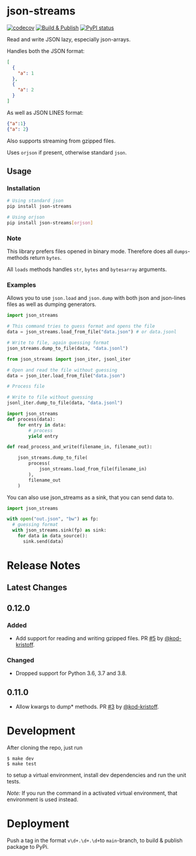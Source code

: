 # json-streams

[![codecov](https://codecov.io/gh/spraakbanken/json-streams-py/branch/master/graph/badge.svg)](https://codecov.io/gh/spraakbanken/json-streams-py/)
[![Build & Publish](https://github.com/spraakbanken/json-streams-py/workflows/Build%20&%20Publish/badge.svg)](https://github.com/spraakbanken/json-streams-py/actions)
[![PyPI status](https://badge.fury.io/py/json-streams.svg)](https://pypi.org/project/json-streams/)

Read and write JSON lazy, especially json-arrays.

Handles both the JSON format:

```json
[
  {
    "a": 1
  },
  {
    "a": 2
  }
]
```

As well as JSON LINES format:

```json
{"a":1}
{"a": 2}
```

Also supports streaming from gzipped files.

Uses `orjson` if present, otherwise standard `json`.

## Usage

### Installation

```bash
# Using standard json
pip install json-streams

# Using orjson
pip install json-streams[orjson]

```

### Note

This library prefers files opened in binary mode.
Therefore does all `dumps`-methods return `bytes`.

All `loads` methods handles `str`, `bytes` and `bytesarray` arguments.

### Examples

Allows you to use `json.load` and `json.dump` with
both json and json-lines files as well as dumping generators.

```python
import json_streams

# This command tries to guess format and opens the file
data = json_streams.load_from_file("data.json") # or data.jsonl

# Write to file, again guessing format
json_streams.dump_to_file(data, "data.jsonl")
```

```python
from json_streams import json_iter, jsonl_iter

# Open and read the file without guessing
data = json_iter.load_from_file("data.json")

# Process file

# Write to file without guessing
jsonl_iter.dump_to_file(data, "data.jsonl")
```

```python
import json_streams
def process(data):
    for entry in data:
        # process
        yield entry

def read_process_and_write(filename_in, filename_out):

    json_streams.dump_to_file(
        process(
            json_streams.load_from_file(filename_in)
        ),
        filename_out
    )
```

You can also use json_streams as a sink, that you can send data to.

```python
import json_streams

with open("out.json", "bw") as fp:
  # guessing format
  with json_streams.sink(fp) as sink:
    for data in data_source():
      sink.send(data)
```

# Release Notes

## Latest Changes

## 0.12.0

### Added

- Add support for reading and writing gzipped files. PR [#5](https://github.com/spraakbanken/json-streams-py/pull/5) by [@kod-kristoff](https://github.com/kod-kristoff).

### Changed

- Dropped support for Python 3.6, 3.7 and 3.8.

## 0.11.0

- Allow kwargs to dump\* methods. PR [#3](https://github.com/spraakbanken/json-streams-py/pull/3) by [@kod-kristoff](https://github.com/kod-kristoff).

# Development

After cloning the repo, just run

```
$ make dev
$ make test
```

to setup a virtual environment,
install dev dependencies
and run the unit tests.

_Note:_ If you run the command in a activated virtual environment,
that environment is used instead.

# Deployment

Push a tag in the format `v\d+.\d+.\d+`to `main`-branch, to build & publish package to PyPi.
